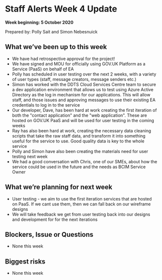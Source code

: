 # Staff Alerts Week 4 Update
**Week beginning: 5 October 2020** 

Prepared by: Polly Sait and Simon Nebesnuick

## What we’ve been up to this week

* We have had retrospective approval for the project!
* We have signed and MOU for officially using GOV.UK Platform as a Service (PaaS) on behalf of EA
* Polly has scheduled in user testing over the next 2 weeks, with a variety of user types (staff, message creators, message senders etc.)
* Simon has worked with the DDTS Cloud Services Centre team to secure a dev application environment that allows us to test using Azure Active Directory as the log in mechanism for our applications. This will allow staff, and those issues and approving messages to use their existing EA credentials to log in to the service
* Our developer, Dave, has been hard at work creating the first iteration of both the "contact application" and the "web application". These are hosted on GOV.UK PaaS and will be used for user testing in the coming weeks
* Ray has also been hard at work, creating the necessary data cleaning scripts that take the raw staff data, and transform it into something useful for the service to use. Good quality data is key to the whole service
* Polly and Simon have also been creating the materials need for user testing next week
* We had a good conversation with Chris, one of our SMEs, about how the service could be used in the future and the needs as BCIM Service Owner

## What we’re planning for next week

* User testing - we aim to use the first iteration services that are hosted on PaaS. If we cant use them, then we can fall back on our wireframe designs
* We will take feedback we get from user testing back into our designs and development for for the next iterations

## Blockers, Issue or Questions

* None this week

## Biggest risks

* None this week
